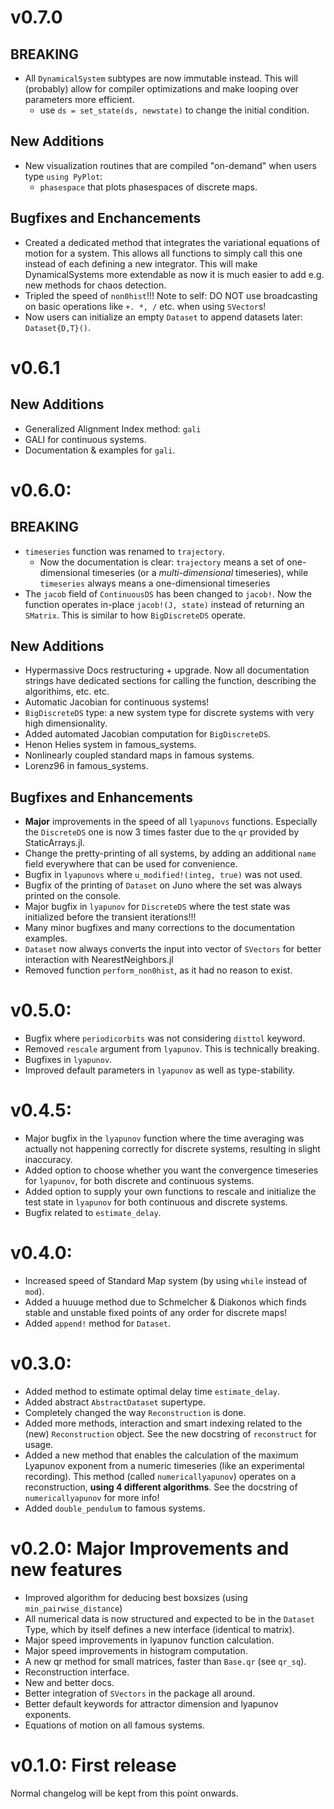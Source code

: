 # v0.7.0
## BREAKING
* All `DynamicalSystem` subtypes are now immutable instead. This will (probably) allow
  for compiler optimizations and make looping over parameters more efficient.
  * use `ds = set_state(ds, newstate)` to change the initial condition.

## New Additions
* New visualization routines that are compiled "on-demand" when users type `using PyPlot`:
    * `phasespace` that plots phasespaces of discrete maps.

## Bugfixes and Enchancements
* Created a dedicated method that integrates the variational equations
  of motion for a system. This allows all functions to simply call
  this one instead of each defining a new integrator. This will make DynamicalSystems
  more extendable as now it is much easier to add e.g. new methods for
  chaos detection.
* Tripled the speed of `non0hist`!!! Note to self: DO NOT use broadcasting on basic operations like `+. *, /` etc. when using `SVector`s!
* Now users can initialize an empty `Dataset` to append datasets later: `Dataset{D,T}()`.


# v0.6.1
## New Additions
* Generalized Alignment Index method: `gali`
* GALI for continuous systems.
* Documentation & examples for `gali`.

# v0.6.0:
## BREAKING
* `timeseries` function was renamed to `trajectory`.
    * Now the documentation is clear: `trajectory` means a set of one-dimensional
      timeseries (or a *multi-dimensional* timeseries), while `timeseries`
      always means a one-dimensional timeseries
* The `jacob` field of `ContinuousDS` has been changed to `jacob!`. Now the function
  operates in-place `jacob!(J, state)` instead of returning an `SMatrix`. This
  is similar to how `BigDiscreteDS` operate.

## New Additions
* Hypermassive Docs restructuring + upgrade. Now all documentation strings have dedicated
  sections for calling the function, describing the algorithims, etc. etc.
* Automatic Jacobian for continuous systems!
* `BigDiscreteDS` type: a new system type for discrete systems with very high dimensionality.
* Added automated Jacobian computation for `BigDiscreteDS`.
* Henon Helies system in famous_systems.
* Nonlinearly coupled standard maps in famous systems.
* Lorenz96 in famous_systems.


## Bugfixes and Enhancements
* **Major** improvements in the speed of all `lyapunovs` functions. Especially the `DiscreteDS` one is now 3 times faster due to the `qr` provided by StaticArrays.jl.
* Change the pretty-printing of all systems, by adding an additional
  `name` field everywhere that can be used for convenience.
* Bugfix in `lyapunovs` where `u_modified!(integ, true)` was not used.
* Bugfix of the printing of `Dataset` on Juno where the set was always printed
  on the console.
* Major bugfix in `lyapunov` for `DiscreteDS` where the test state was initialized
  before the transient iterations!!!
* Many minor bugfixes and many corrections to the documentation examples.
* `Dataset` now always converts the input into vector of `SVectors` for better
  interaction with NearestNeighbors.jl
* Removed function `perform_non0hist`, as it had no reason to exist.


# v0.5.0:
* Bugfix where `periodicorbits` was not considering `disttol` keyword.
* Removed `rescale` argument from `lyapunov`. This is technically breaking.
* Bugfixes in `lyapunov`.
* Improved default parameters in `lyapunov` as well as type-stability.

# v0.4.5:
* Major bugfix in the `lyapunov` function where the time averaging was actually
  not happening correctly for discrete systems, resulting in slight inaccuracy.
* Added option to choose whether you want the convergence timeseries for `lyapunov`,
  for both discrete and continuous systems.
* Added option to supply your own functions to rescale and initialize the test
  state in `lyapunov` for both continuous and discrete systems.
* Bugfix related to `estimate_delay`.

# v0.4.0:
* Increased speed of Standard Map system (by using `while` instead of `mod`).
* Added a huuuge method due to Schmelcher & Diakonos which finds stable and
  unstable fixed points of any order for discrete maps!
* Added `append!` method for `Dataset`.

# v0.3.0:
* Added method to estimate optimal delay time `estimate_delay`.
* Added abstract `AbstractDataset` supertype.
* Completely changed the way `Reconstruction` is done.
* Added more methods, interaction and smart indexing related to the (new)
  `Reconstruction` object. See the new docstring of `reconstruct` for usage.
* Added a new method that enables the calculation of the maximum Lyapunov
  exponent from a numeric timeseries (like an experimental recording).
  This method (called `numericallyapunov`) operates on a reconstruction, **using
  4 different algorithms**. See the docstring of `numericallyapunov` for
  more info!
* Added `double_pendulum` to famous systems.

# v0.2.0: Major Improvements and new features
+ Improved algorithm for deducing best boxsizes (using `min_pairwise_distance`)
+ All numerical data is now structured and expected to be in the `Dataset` Type,
  which by itself defines a new interface (identical to matrix).
+ Major speed improvements in lyapunov function calculation.
+ Major speed improvements in histogram computation.
+ A new qr method for small matrices, faster than `Base.qr` (see `qr_sq`).
+ Reconstruction interface.
+ New and better docs.
+ Better integration of `SVectors` in the package all around.
+ Better default keywords for attractor dimension and lyapunov exponents.
+ Equations of motion on all famous systems.

# v0.1.0: First release
Normal changelog will be kept from this point onwards.
